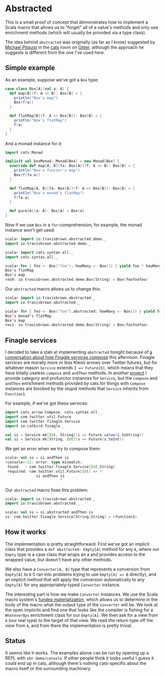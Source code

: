 # Abstracted

This is a small proof of concept that demonstrates how to implement a Scala
macro that allows us to "forget" all of a value's methods and only use
enrichment methods (which will usually be provided via a type class).

The idea behind `abstracted` was originally (as far as I know) suggested by
[Michael Pilquist](https://twitter.com/mpilquist) in the
[cats](https://github.com/non/cats) room on
[Gitter](https://gitter.im/non/cats?at=5565ecf27a71f1612c266c8d), although the
approach he suggests is different from the one I've used here.

## Simple example

As an example, suppose we've got a `Box` type:

```scala
case class Box[A](val a: A) {
  def map[B](f: A => B): Box[B] = {
    println("Box's map")
    Box(f(a))
  }

  def flatMap[B](f: A => Box[B]): Box[B] = {
    println("Box's flatMap")
    f(a)
  }
}
```

And a monad instance for it:

```scala
import cats.Monad

implicit val boxMonad: Monad[Box] = new Monad[Box] {
  override def map[A, B](fa: Box[A])(f: A => B): Box[B] = {
    println("Box's functor's map")
    Box(f(fa.a))
  }

  def flatMap[A, B](fa: Box[A])(f: A => Box[B]): Box[B] = {
    println("Box's monad's flatMap")
    f(fa.a)
  }

  def pure[A](a: A): Box[A] = Box(a)
}
```

Now if we use `Box` in a `for`-comprehension, for example, the monad instance
won't get used:

```scala
scala> import io.travisbrown.abstracted.demo._
import io.travisbrown.abstracted.demo._

scala> import cats.syntax.all._
import cats.syntax.all._

scala> for { foo <- Box("foo"); howMany <- Box(3) } yield foo * howMany
Box's flatMap
Box's map
res0: io.travisbrown.abstracted.demo.Box[String] = Box(foofoofoo)
```

Our `abstracted` macro allows us to change this:

```scala
scala> import io.travisbrown.abstracted._
import io.travisbrown.abstracted._

scala> for { foo <- Box("foo").abstracted; howMany <- Box(3) } yield foo * howMany
Box's monad's flatMap
Box's map
res1: io.travisbrown.abstracted.demo.Box[String] = Box(foofoofoo)
```

## Finagle services

I decided to take a stab at implementing `abstracted` tonight because of
[a conversation about how Finagle services compose](https://github.com/twitter/finagle/issues/385)
this afternoon. Finagle services are morally more or less Kleisli arrows over
Twitter futures, but for whatever reason `Service` extends `I => Future[O]`,
which means that they have totally useless `compose` and `andThen` methods. In
another [project](https://github.com/travisbrown/catbird) I provide category
and profunctor instances for `Service`, but the `compose` and `andThen`
enrichment methods provided by cats for things with `Compose` instances are
blocked by the stupid methods that `Service` inherits from `Function1`.

For example, if we've got these services:

```scala
import cats.arrow.Compose, cats.syntax.all._
import com.twitter.util.Future
import com.twitter.finagle.Service
import io.catbird.finagle._

val is = Service.mk[Int, String](i => Future.value(i.toString))
val si = Service.mk[String, Int](s => Future(s.toInt))
```

We get an error when we try to compose them:

```scala
scala> val ss = si andThen is
<console>:22: error: type mismatch;
 found   : com.twitter.finagle.Service[Int,String]
 required: com.twitter.util.Future[Int] => ?
              si andThen is
                         ^
```

Our `abstracted` macro fixes this problem:

```scala
scala> import io.travisbrown.abstracted._
import io.travisbrown.abstracted._

scala> val ss = si.abstracted andThen is
ss: com.twitter.finagle.Service[String,String] = <function1>
```

## How it works

The implementation is pretty straightforward. First we've got an implicit class
that provides a `def abstracted: Empty[A]` method for any `A`, where our `Empty`
type is a case class that wraps an `A` and provides access to the wrapped value,
but doesn't have any other methods.

We also have a `Converter[A, B]` type that represents a conversion from
`Empty[A]` to `B` (I ran into problems trying to use `Empty[A] => B` directly),
and an implicit method that will apply the conversion automatically to any
`Empty[A]` for any appropriately-typed `Converter` instance.

The interesting part is how we make `Converter` instances. We use the Scala
macro system's [fundep materialization](http://docs.scala-lang.org/overviews/macros/implicits.html), which allows us to determine in the body of the macro what the output
type of the `Converter` will be. We look at the open implicits and find one that
looks like the compiler is fishing for a `WhateverOps` enrichment class for our
`Empty[A]`. We then ask for a view from `A` (our real type) to the target of
that view. We read the return type off the view from `A`, and from there the
implementation is pretty trivial.

## Status

It seems like it works. The examples above can be run by opening up a REPL with
`sbt demo/console`. If other people think it looks useful I guess it could end
up in cats, although there's nothing cats-specific about the macro itself or the
surrounding machinery.

